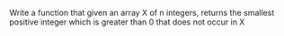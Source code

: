Write a function that given an array X of n integers, returns the smallest positive integer which is greater than 0 that does not occur in X